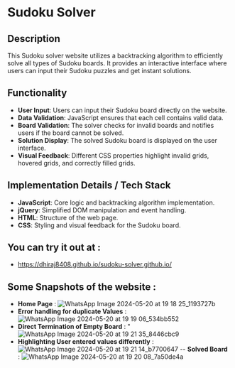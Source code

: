# Sudoku Solver

## Description
This Sudoku solver website utilizes a backtracking algorithm to efficiently solve all types of Sudoku boards. It provides an interactive interface where users can input their Sudoku puzzles and get instant solutions.

## Functionality
- **User Input**: Users can input their Sudoku board directly on the website.
- **Data Validation**: JavaScript ensures that each cell contains valid data.
- **Board Validation**: The solver checks for invalid boards and notifies users if the board cannot be solved.
- **Solution Display**: The solved Sudoku board is displayed on the user interface.
- **Visual Feedback**: Different CSS properties highlight invalid grids, hovered grids, and correctly filled grids.

## Implementation Details / Tech Stack
- **JavaScript**: Core logic and backtracking algorithm implementation.
- **jQuery**: Simplified DOM manipulation and event handling.
- **HTML**: Structure of the web page.
- **CSS**: Styling and visual feedback for the Sudoku board.

## You can try it out at :
- https://dhiraj8408.github.io/sudoku-solver.github.io/

## Some Snapshots of the website : 
- **Home Page** : ![WhatsApp Image 2024-05-20 at 19 18 25_1193727b](https://github.com/dhiraj8408/sudoku-solver.github.io/assets/149667963/37724527-3e45-46d9-999b-cf9a17cbdbd2)  
- **Error handling for duplicate Values** : ![WhatsApp Image 2024-05-20 at 19 19 06_534bb552](https://github.com/dhiraj8408/sudoku-solver.github.io/assets/149667963/ed97e30b-b642-45b8-9a6e-f74f3d2c31c4)
- **Direct Termination of Empty Board** : " ![WhatsApp Image 2024-05-20 at 19 21 35_8446cbc9](https://github.com/dhiraj8408/sudoku-solver.github.io/assets/149667963/fc578ad5-d599-4c89-a9f7-31499e03654b)
- **Highlighting User entered values differently** : ![WhatsApp Image 2024-05-20 at 19 21 14_b7700647](https://github.com/dhiraj8408/sudoku-solver.github.io/assets/149667963/00f36a64-4258-4437-8879-5e7a6b618b0b)
-- **Solved Board** : ![WhatsApp Image 2024-05-20 at 19 20 08_7a50de4a](https://github.com/dhiraj8408/sudoku-solver.github.io/assets/149667963/0e7d80f7-bac8-4f9d-a91a-6f4b28af6a1e)

